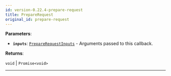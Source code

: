 ```yaml
---
id: version-0.22.4-prepare-request
title: PrepareRequest
original_id: prepare-request
---
```


<a name="preparerequest"></a>

**Parameters**:

-   **`inputs`**: [`PrepareRequestInputs`](../typedefs/prepare-request-inputs) - Arguments passed to this callback.

**Returns**:

`void` \| `Promise<void>`

---
